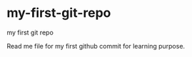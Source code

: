 # my-first-git-repo
my first git repo

Read me file for my first github commit for learning purpose.

